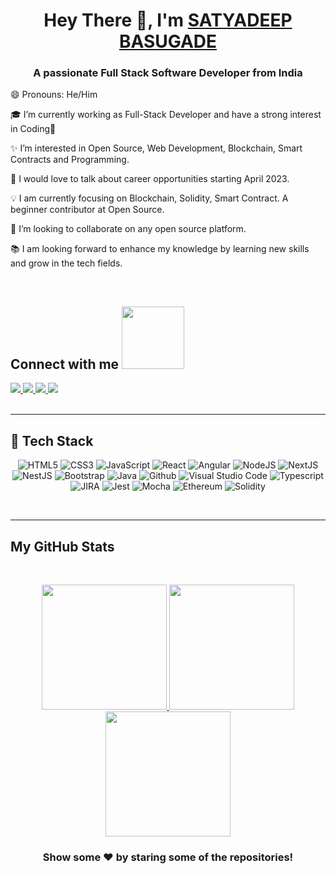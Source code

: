<h1 align="center">Hey There 👋, I'm <a href="https://www.linkedin.com/in/satyadeepbasugade92"> SATYADEEP BASUGADE </a></h1>
<!-- #  Hey There <img src="https://github.com/TheDudeThatCode/TheDudeThatCode/blob/master/Assets/Hi.gif" width="29px"> I'm [Satyadeep Basugade](https://www.linkedin.com/in/ankittojha) !!  -->

<h3 align="center">A passionate Full Stack Software Developer from India</h3>

<!--
[![Github](https://img.shields.io/github/followers/ankitojha07?label=Follow&style=social)](https://github.com/ankitojha07)

<p align="left"> <img src="https://komarev.com/ghpvc/?username=ankitojha07&label=Profile%20views&color=0e75b6&style=flat" alt="ankitojha07" /> </p>

<p align="left"> <a href="https://github.com/ryo-ma/github-profile-trophy"><img src="https://github-profile-trophy.vercel.app/?username=ankitojha07" alt="ankitojha07" /></a> </p>
 -->
 
 😄 Pronouns: He/Him <br/>

🎓 I’m currently working as Full-Stack Developer and have a strong interest in Coding💙 <br />

✨ I’m interested in Open Source, Web Development, Blockchain, Smart Contracts and Programming. <br/>

💬 I would love to talk about career opportunities starting April 2023. </br>

💡 I am currently focusing on Blockchain, Solidity, Smart Contract. A beginner contributor at Open Source. <br/>

💞️ I’m looking to collaborate on any open source platform. <br />

📚 I am looking forward to enhance my knowledge by learning new skills and grow in the tech fields.


<br/>
<h2>
    Connect with me <img src='https://raw.githubusercontent.com/ShahriarShafin/ShahriarShafin/main/Assets/handshake.gif' width="100px">
</h2>
<a href="https://www.linkedin.com/in/satyadeepbasugade92">
  <img src="https://img.shields.io/badge/LinkedIn-0077B5?style=for-the-badge&logo=linkedin&logoColor=white" /> 
 </a> 
<a href="mailto:satyadeepsb@gmail.com">
  <img src="https://img.shields.io/badge/Gmail-D14836?style=for-the-badge&logo=gmail&logoColor=white"   />
</a>
<a href="https://twitter.com/SatyadeepB">
  <img src="https://img.shields.io/badge/Twitter-1DA1F2?style=for-the-badge&logo=twitter&logoColor=white"   />
</a>
<a href="https://instagram.com/satyadeepsb07">
  <img src="https://img.shields.io/badge/Instagram-EC7063?style=for-the-badge&logo=instagram&logoColor=white"   />
</a>
<br> <br>

<hr/>
<h2> 🥞 Tech Stack</h2>
<p align="center">
<img alt="HTML5" src="https://img.shields.io/badge/html5-%23fca9ae.svg?style=for-the-badge&logo=html5&logoColor=140200"/>
<img alt="CSS3" src="https://img.shields.io/badge/css3-%23ffd2ce.svg?style=for-the-badge&logo=css3&logoColor=140200"/>
<img alt="JavaScript" src="https://img.shields.io/badge/javascript-%23e4626b.svg?style=for-the-badge&logo=javascript&logoColor=%23F7DF1E"/>
<img alt="React" src="https://img.shields.io/badge/react-%2320232a.svg?style=for-the-badge&logo=react&logoColor=%2361DAFB"/>
<img alt="Angular" src="https://img.shields.io/badge/angular-%23DD0031.svg?style=for-the-badge&logo=angular&logoColor=white"/>
<img alt="NodeJS" src="https://img.shields.io/badge/node.js-6DA55F?style=for-the-badge&logo=node.js&logoColor=white"/>
<img alt="NextJS" src="https://img.shields.io/badge/Next-black?style=for-the-badge&logo=next.js&logoColor=white"/>
<img alt="NestJS" src="https://img.shields.io/badge/nestjs-%23E0234E.svg?style=for-the-badge&logo=nestjs&logoColor=white"/>
<img alt="Bootstrap" src="https://img.shields.io/badge/bootstrap-%23563D7C.svg?style=for-the-badge&logo=bootstrap&logoColor=white"/>
<img alt="Java" src="https://img.shields.io/badge/java-%23e4626b.svg?style=for-the-badge&logo=java&logoColor=140200"/>
<img alt="Github" src="https://img.shields.io/badge/github-%23e4626b.svg?style=for-the-badge&logo=github&logoColor=140200"/>
<img alt="Visual Studio Code" src="https://img.shields.io/badge/Visual Studio Code-f2ca61.svg?style=for-the-badge&logo=visual-studio-code&logoColor=140200"/>
<img alt="Typescript" src="https://img.shields.io/badge/typescript-%23007ACC.svg?style=for-the-badge&logo=typescript&logoColor=white" />
<img alt="JIRA" src="https://img.shields.io/badge/jira-%230A0FFF.svg?style=for-the-badge&logo=jira&logoColor=white"/>
<img alt="Jest" src="https://img.shields.io/badge/-jest-%23C21325?style=for-the-badge&logo=jest&logoColor=white" />
<img alt="Mocha" src="https://img.shields.io/badge/-mocha-%238D6748?style=for-the-badge&logo=mocha&logoColor=white" />
<img alt="Ethereum" src="https://img.shields.io/badge/Ethereum-3C3C3D?style=for-the-badge&logo=Ethereum&logoColor=white" />
<img alt="Solidity" src="https://img.shields.io/badge/Solidity-%23363636.svg?style=for-the-badge&logo=solidity&logoColor=white" />
  
  </p>
<br>
<hr/>

<!-- ## Stats 📈 
<details>
</details>
<summary> </summary> -->
<h2>My GitHub Stats</h2>
<br>
<p align="center">


<a href="https://github.com/Satyadeepsb">
  <img height="200em" src="https://github-readme-streak-stats.herokuapp.com/?user=Satyadeepsb&bg_color=ffefe7&text_color=140200&title_color=e4626b&border_color=ffd2ce&icon_color=e4626b"/>  
  <img height="200em" src="https://github-readme-stats.vercel.app/api?username=Satyadeepsb&show_icons=true&include_all_commits=true&count_private=true"/>
  <img height="200em" src="https://github-readme-stats.vercel.app/api/top-langs/?username=Satyadeepsb&layout=compact&langs_count=6"/>
 </a>  
</p>



<div align="center">

### Show some ❤️ by staring some of the repositories!

</div>

<!-- ![GitHub metrics](https://metrics.lecoq.io/Satyadeepsb)   -->
